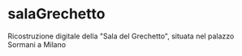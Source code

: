 # salaGrechetto
Ricostruzione digitale della "Sala del Grechetto", situata nel palazzo Sormani a Milano
